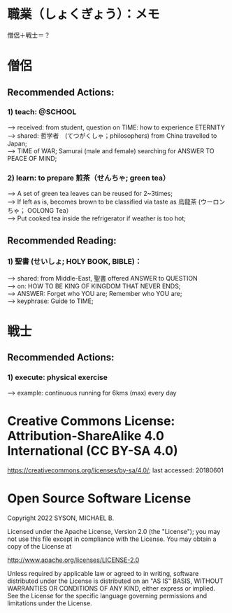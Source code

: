 # 職業（しょくぎょう）：メモ
僧侶＋戦士＝？

# 僧侶
## Recommended Actions:
### 1) teach: @SCHOOL
--> received: from student, question on TIME: how to experience ETERNITY<br/>
--> shared: 哲学者　(てつがくしゃ；philosophers) from China travelled to Japan;<br/>
--> TIME of WAR; Samurai (male and female) searching for ANSWER TO PEACE OF MIND;<br/>

### 2) learn: to prepare 煎茶（せんちゃ; green tea）
--> A set of green tea leaves can be reused for 2~3times;<br/>
--> If left as is, becomes brown to be classified via taste as 烏龍茶 (ウーロンちゃ； OOLONG Tea）<br/>
--> Put cooked tea inside the refrigerator if weather is too hot;<br/>

## Recommended Reading:
### 1) 聖書 (せいしょ; HOLY BOOK, BIBLE)： 
--> shared: from Middle-East, 聖書 offered ANSWER to QUESTION<br/>
--> on: HOW TO BE KING OF KINGDOM THAT NEVER ENDS;<br/> 
--> ANSWER: Forget who YOU are; Remember who YOU are;<br/> 
--> keyphrase: Guide to TIME;

# 戦士
## Recommended Actions:
### 1) execute: physical exercise 
--> example: continuous running for 6kms (max) every day


# Creative Commons License: Attribution-ShareAlike 4.0 International (CC BY-SA 4.0)
https://creativecommons.org/licenses/by-sa/4.0/; last accessed: 20180601

# Open Source Software License
Copyright 2022 SYSON, MICHAEL B.

Licensed under the Apache License, Version 2.0 (the "License"); you may not use this file except in compliance with the License. You may obtain a copy of the License at

   http://www.apache.org/licenses/LICENSE-2.0
  
Unless required by applicable law or agreed to in writing, software distributed under the License is distributed on an "AS IS" BASIS, WITHOUT WARRANTIES OR CONDITIONS OF ANY KIND, either express or implied. See the License for the specific language governing permissions and limitations under the License.
